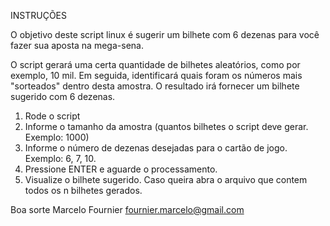 INSTRUÇÕES

O objetivo deste script linux é sugerir um bilhete com 6 dezenas para você fazer sua aposta na mega-sena.

O script gerará uma certa quantidade de bilhetes aleatórios, como por exemplo, 10 mil.
Em seguida, identificará quais foram os números mais "sorteados" dentro desta amostra.
O resultado irá fornecer um bilhete sugerido com 6 dezenas.

1. Rode o script
2. Informe o tamanho da amostra (quantos bilhetes o script deve gerar. Exemplo: 1000)
3. Informe o número de dezenas desejadas para o cartão de jogo. Exemplo: 6, 7, 10.
4. Pressione ENTER e aguarde o processamento.
5. Visualize o bilhete sugerido. Caso queira abra o arquivo que contem todos os n bilhetes gerados.

Boa sorte
Marcelo Fournier
fournier.marcelo@gmail.com

